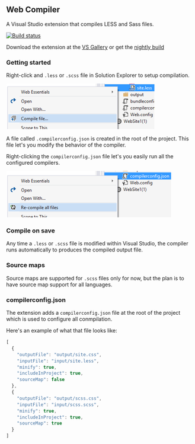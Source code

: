 ## Web Compiler

A Visual Studio extension that compiles LESS and Sass files.

[![Build status](https://ci.appveyor.com/api/projects/status/ktn1qy982qsprwb5?svg=true)](https://ci.appveyor.com/project/madskristensen/WebCompiler)

Download the extension at the
[VS Gallery](https://visualstudiogallery.msdn.microsoft.com/9ec27da7-e24b-4d56-8064-fd7e88ac1c40)
or get the
[nightly build](http://vsixgallery.com/extension/148ffa77-d70a-407f-892b-9ee542346862/)

### Getting started

Right-click and `.less` or `.scss` file in Solution Explorer to
setup compilation.

![Compile file](art/contextmenu-compile.png)

A file called `.compilerconfig.json` is created in the root of the
project. This file let's you modify the behavior of the compiler.

Right-clicking the `compilerconfig.json` file let's you easily
run all the configured compilers.

![Recompile](art/contextmenu-recompile.png)

### Compile on save

Any time a `.less` or `.scss` file is modified within Visual Studio,
the compiler runs automatically to produces the compiled output file.

### Source maps

Source maps are supported for `.scss` files only for now, but the
plan is to have source map support for all languages.

### compilerconfig.json

The extension adds a `compilerconfig.json` file at the root of the
project which is used to configure all conmpilation.

Here's an example of what that file looks like:

```js
[
  {
    "outputFile": "output/site.css",
    "inputFile": "input/site.less",
    "minify": true,
    "includeInProject": true,
    "sourceMap": false
  },
  {
    "outputFile": "output/scss.css",
    "inputFile": "input/scss.scss",
    "minify": true,
    "includeInProject": true,
    "sourceMap": true
  }
]
```